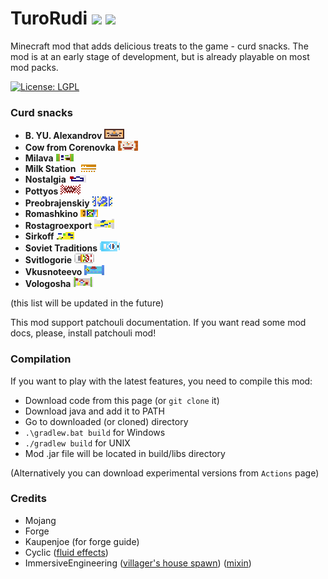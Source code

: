 # TuroRudi [![](https://cf.way2muchnoise.eu/full_655840_downloads.svg)](https://www.curseforge.com/minecraft/mc-mods/turorudi) [![](http://cf.way2muchnoise.eu/versions/655840.svg)](https://www.curseforge.com/minecraft/mc-mods/turorudi)

Minecraft mod that adds delicious treats to the game - curd snacks. The mod is at an early stage of development, but is already playable on most mod packs.

[![License: LGPL](https://img.shields.io/badge/License-LGPL-green.svg)](https://opensource.org/licenses/LGPL-2.1)

### Curd snacks
* **B. YU. Alexandrov** ![alexandrov](https://github.com/OleSTEEP/TuroRudi/blob/1.18/.github/images/alexandrov.png)
* **Cow from Corenovka** ![corenovka](https://github.com/OleSTEEP/TuroRudi/blob/1.18/.github/images/corenovka.png)
* **Milava** ![milava](https://github.com/OleSTEEP/TuroRudi/blob/1.18/.github/images/milava.png)
* **Milk Station** ![milk_station](https://github.com/OleSTEEP/TuroRudi/blob/1.18/.github/images/milk_station.png)
* **Nostalgia** ![nostalgia](https://github.com/OleSTEEP/TuroRudi/blob/1.18/.github/images/nostalgia.png)
* **Pottyos** ![pottyos](https://github.com/OleSTEEP/TuroRudi/blob/1.18/.github/images/pottyos.png)
* **Preobrajenskiy** ![preobrajenskiy](https://github.com/OleSTEEP/TuroRudi/blob/1.18/.github/images/preobrajenskiy.png)
* **Romashkino** ![romashkino](https://github.com/OleSTEEP/TuroRudi/blob/1.18/.github/images/romashkino.png) 
* **Rostagroexport** ![rostagroexport](https://github.com/OleSTEEP/TuroRudi/blob/1.18/.github/images/rostagroexport.png)
* **Sirkoff** ![sirkoff](https://github.com/OleSTEEP/TuroRudi/blob/1.18/.github/images/sirkoff.png)
* **Soviet Traditions** ![soviet](https://github.com/OleSTEEP/TuroRudi/blob/1.18/.github/images/soviet.png)
* **Svitlogorie** ![svitlogorie](https://github.com/OleSTEEP/TuroRudi/blob/1.18/.github/images/svitlogorie.png)
* **Vkusnoteevo** ![vkusnoteevo](https://github.com/OleSTEEP/TuroRudi/blob/1.18/.github/images/vkusnoteevo.png)
* **Vologosha** ![vologosha](https://github.com/OleSTEEP/TuroRudi/blob/1.18/.github/images/vologosha.png)

(this list will be updated in the future)

This mod support patchouli documentation. If you want read some mod docs, please, install patchouli mod!

### Compilation
If you want to play with the latest features, you need to compile this mod:
* Download code from this page (or `git clone` it)
* Download java and add it to PATH
* Go to downloaded (or cloned) directory
* `.\gradlew.bat build` for Windows
* `./gradlew build` for UNIX
* Mod .jar file will be located in build/libs directory

(Alternatively you can download experimental versions from `Actions` page)

### Credits
* Mojang
* Forge
* Kaupenjoe (for forge guide)
* Cyclic ([fluid effects](https://github.com/OleSTEEP/TuroRudi/blob/1.18/src/main/java/com/olesteep/turorudi/fluid/block/CondensedMilkFluidBlock.java))
* ImmersiveEngineering ([villager's house spawn](https://github.com/OleSTEEP/TuroRudi/blob/1.18/src/main/java/com/olesteep/turorudi/world/village/TuroVillagePools.java)) ([mixin](https://github.com/OleSTEEP/TuroRudi/blob/1.18/src/main/java/com/olesteep/turorudi/mixin/SingleJigsawAccess.java))
